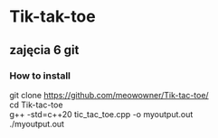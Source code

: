 # Tik-tak-toe

## zajęcia 6 git

### How to install

git clone https://github.com/meowowner/Tik-tac-toe/ \
cd Tik-tac-toe \
g++ -std=c++20 tic_tac_toe.cpp -o myoutput.out \
./myoutput.out
